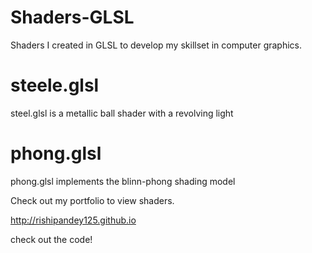 # Shaders-GLSL
Shaders I created in GLSL to develop my skillset in computer graphics.

# steele.glsl

steel.glsl is a metallic ball shader with a revolving light

# phong.glsl
phong.glsl implements the blinn-phong shading model   

Check out my portfolio to view shaders. 

http://rishipandey125.github.io

check out the code!
